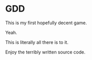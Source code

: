 GDD
===
This is my first hopefully decent game.

Yeah.

This is literally all there is to it.




Enjoy the terribly written source code.
